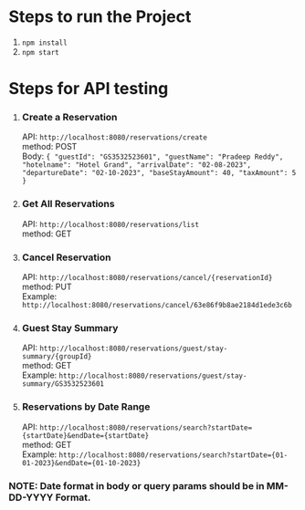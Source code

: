 # Steps to run the Project

1. `npm install`
2. `npm start`


# Steps for API testing

1. ### Create a Reservation
    API:   `http://localhost:8080/reservations/create`<br>
    method: POST<br>
    Body:   `{
                "guestId": "GS3532523601",
                "guestName": "Pradeep Reddy",
                "hotelname": "Hotel Grand",
                "arrivalDate": "02-08-2023",
                "departureDate": "02-10-2023",
                "baseStayAmount": 40,
                "taxAmount": 5
            }`


2. ### Get All Reservations

    API: `http://localhost:8080/reservations/list`<br>
    method: GET

3. ### Cancel Reservation

    API: `http://localhost:8080/reservations/cancel/{reservationId}`<br>
    method: PUT<br>
    Example: `http://localhost:8080/reservations/cancel/63e86f9b8ae2184d1ede3c6b`<br>

4. ### Guest Stay Summary

    API: `http://localhost:8080/reservations/guest/stay-summary/{groupId}`<br>
    method: GET<br>
    Example: `http://localhost:8080/reservations/guest/stay-summary/GS3532523601`


5. ### Reservations by Date Range

    API: `http://localhost:8080/reservations/search?startDate={startDate}&endDate={startDate}`<br>
    method: GET<br>
    Example: `http://localhost:8080/reservations/search?startDate={01-01-2023}&endDate={01-10-2023}`



### NOTE: Date format in body or query params should be in **MM-DD-YYYY** Format.    